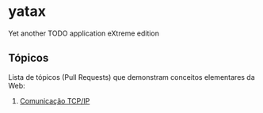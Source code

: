 # yatax
Yet another TODO application eXtreme edition

## Tópicos
Lista de tópicos (Pull Requests) que demonstram conceitos elementares da Web:

1. [Comunicação TCP/IP](https://github.com/leandronsp/yatax/pull/1)
